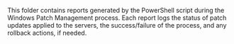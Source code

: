 This folder contains reports generated by the PowerShell script during the Windows Patch Management process. Each report logs the status of patch updates applied to the servers, the success/failure of the process, and any rollback actions, if needed.
